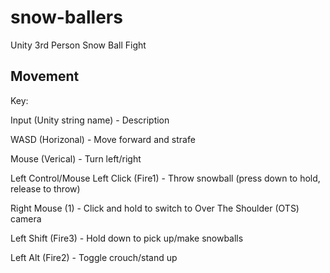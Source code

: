 # snow-ballers
Unity 3rd Person Snow Ball Fight

## Movement
Key:

Input (Unity string name) - Description

WASD (Horizonal) - Move forward and strafe

Mouse (Verical) - Turn left/right

Left Control/Mouse Left Click (Fire1) - Throw snowball (press down to hold, release to throw)

Right Mouse (1) - Click and hold to switch to Over The Shoulder (OTS) camera

Left Shift (Fire3) - Hold down to pick up/make snowballs

Left Alt (Fire2) - Toggle crouch/stand up

